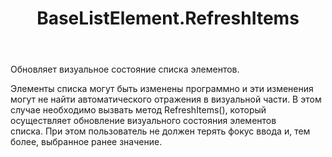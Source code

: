 ﻿---
layout: default
title: BaseListElement.RefreshItems
position: 23
categories: 
tags: 
---

Обновляет визуальное состояние списка элементов.

Элементы списка могут быть изменены программно и эти изменения могут не найти автоматического отражения в визуальной части. В этом случае необходимо вызвать метод RefreshItems(), который осуществляет обновление визуального состояния элементов списка. При этом пользователь не должен терять фокус ввода и, тем более, выбранное ранее значение.

 

 

